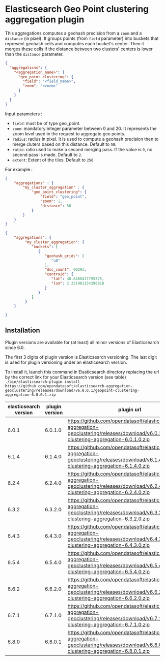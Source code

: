 Elasticsearch Geo Point clustering aggregation plugin
=====================================================

This aggregations computes a geohash precision from a `zoom` and a `distance` (in pixel).
It groups points (from `field` parameter) into buckets that represent geohash cells and computes each bucket's center.
Then it merges these cells if the distance between two clusters' centers is lower than the `distance` parameter.

```json
{
  "aggregations": {
    "<aggregation_name>": {
      "geo_point_clustering": {
        "field": "<field_name>",
        "zoom": "<zoom>"
      }
    }
  }
}
```
Input parameters :
 - `field`: must be of type geo_point.
 - `zoom`: mandatory integer parameter between 0 and 20. It represents the zoom level used in the request to aggregate geo points.
 - `radius`: radius in pixel. It is used to compute a geohash precision then to merge cluters based on this distance. Default to `50`. 
 - `ratio`: ratio used to make a second merging pass. If the value is `0`, no second pass is made. Default to `2`. 
 - `extent`: Extent of the tiles. Default to `256`

For example :

```json
{
    "aggregations" : {
        "my_cluster_aggregation" : {
            "geo_point_clustering": {
                "field": "geo_point",
                "zoom": 1,
                "distance": 50
            }
        }
    }
}
```

```json
{
    "aggregations": {
         "my_cluster_aggregation": {
            "buckets": [
               {
                  "geohash_grids": [
                     "u0"
                  ],
                  "doc_count": 90293,
                  "centroid": {
                     "lat": 48.8468417795375,
                     "lon": 2.331401154398918
                  }
               }
            ]
         }
    }

}
```

Installation
------------

Plugin versions are available for (at least) all minor versions of Elasticsearch since 6.0.

The first 3 digits of plugin version is Elasticsearch versioning. The last digit is used for plugin versioning under an elasticsearch version.

To install it, launch this command in Elasticsearch directory replacing the url by the correct link for your Elasticsearch version (see table)
`./bin/elasticsearch-plugin install https://github.com/opendatasoft/elasticsearch-aggregation-geoclustering/releases/download/v6.8.0.1/geopoint-clustering-aggregation-6.8.0.1.zip`

| elasticsearch version | plugin version | plugin url |
| --------------------- | -------------- | ---------- |
| 6.0.1 | 6.0.1.0 | https://github.com/opendatasoft/elasticsearch-aggregation-geoclustering/releases/download/v6.0.1.0/geopoint-clustering-aggregation-6.0.1.0.zip|
| 6.1.4 | 6.1.4.0 | https://github.com/opendatasoft/elasticsearch-aggregation-geoclustering/releases/download/v6.1.4.0/geopoint-clustering-aggregation-6.1.4.0.zip|
| 6.2.4 | 6.2.4.0 | https://github.com/opendatasoft/elasticsearch-aggregation-geoclustering/releases/download/v6.2.4.0/geopoint-clustering-aggregation-6.2.4.0.zip|
| 6.3.2 | 6.3.2.0 | https://github.com/opendatasoft/elasticsearch-aggregation-geoclustering/releases/download/v6.3.2.0/geopoint-clustering-aggregation-6.3.2.0.zip|
| 6.4.3 | 6.4.3.0 | https://github.com/opendatasoft/elasticsearch-aggregation-geoclustering/releases/download/v6.4.3.0/geopoint-clustering-aggregation-6.4.3.0.zip|
| 6.5.4 | 6.5.4.0 | https://github.com/opendatasoft/elasticsearch-aggregation-geoclustering/releases/download/v6.5.4.0/geopoint-clustering-aggregation-6.5.4.0.zip|
| 6.6.2 | 6.6.2.0 | https://github.com/opendatasoft/elasticsearch-aggregation-geoclustering/releases/download/v6.6.2.0/geopoint-clustering-aggregation-6.6.2.0.zip|
| 6.7.1 | 6.7.1.0 | https://github.com/opendatasoft/elasticsearch-aggregation-geoclustering/releases/download/v6.7.1.0/geopoint-clustering-aggregation-6.7.1.0.zip|
| 6.8.0 | 6.8.0.1 | https://github.com/opendatasoft/elasticsearch-aggregation-geoclustering/releases/download/v6.8.0.1/geopoint-clustering-aggregation-6.8.0.1.zip|
 
 